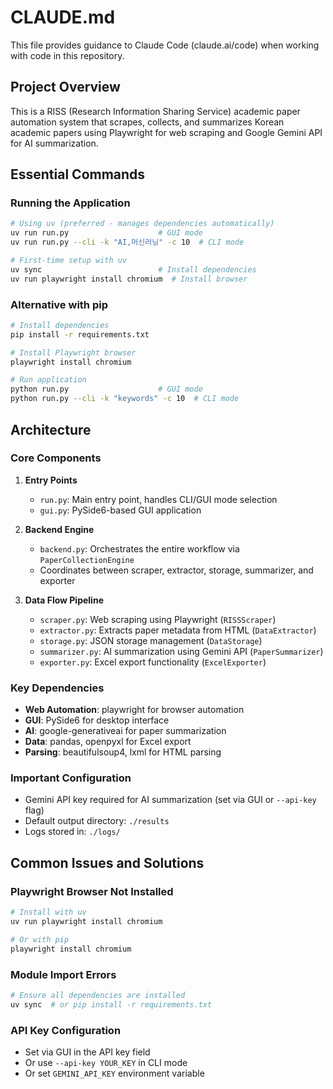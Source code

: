 # CLAUDE.md

This file provides guidance to Claude Code (claude.ai/code) when working with code in this repository.

## Project Overview

This is a RISS (Research Information Sharing Service) academic paper automation system that scrapes, collects, and summarizes Korean academic papers using Playwright for web scraping and Google Gemini API for AI summarization.

## Essential Commands

### Running the Application

```bash
# Using uv (preferred - manages dependencies automatically)
uv run run.py                    # GUI mode
uv run run.py --cli -k "AI,머신러닝" -c 10  # CLI mode

# First-time setup with uv
uv sync                          # Install dependencies
uv run playwright install chromium  # Install browser
```

### Alternative with pip

```bash
# Install dependencies
pip install -r requirements.txt

# Install Playwright browser
playwright install chromium

# Run application
python run.py                    # GUI mode
python run.py --cli -k "keywords" -c 10  # CLI mode
```

## Architecture

### Core Components

1. **Entry Points**
   - `run.py`: Main entry point, handles CLI/GUI mode selection
   - `gui.py`: PySide6-based GUI application

2. **Backend Engine**
   - `backend.py`: Orchestrates the entire workflow via `PaperCollectionEngine`
   - Coordinates between scraper, extractor, storage, summarizer, and exporter

3. **Data Flow Pipeline**
   - `scraper.py`: Web scraping using Playwright (`RISSScraper`)
   - `extractor.py`: Extracts paper metadata from HTML (`DataExtractor`)
   - `storage.py`: JSON storage management (`DataStorage`)
   - `summarizer.py`: AI summarization using Gemini API (`PaperSummarizer`)
   - `exporter.py`: Excel export functionality (`ExcelExporter`)

### Key Dependencies

- **Web Automation**: playwright for browser automation
- **GUI**: PySide6 for desktop interface
- **AI**: google-generativeai for paper summarization
- **Data**: pandas, openpyxl for Excel export
- **Parsing**: beautifulsoup4, lxml for HTML parsing

### Important Configuration

- Gemini API key required for AI summarization (set via GUI or `--api-key` flag)
- Default output directory: `./results`
- Logs stored in: `./logs/`

## Common Issues and Solutions

### Playwright Browser Not Installed
```bash
# Install with uv
uv run playwright install chromium

# Or with pip
playwright install chromium
```

### Module Import Errors
```bash
# Ensure all dependencies are installed
uv sync  # or pip install -r requirements.txt
```

### API Key Configuration
- Set via GUI in the API key field
- Or use `--api-key YOUR_KEY` in CLI mode
- Or set `GEMINI_API_KEY` environment variable